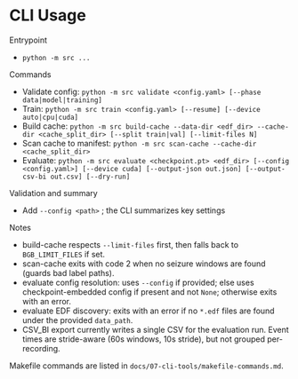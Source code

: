 # CLI Usage

Entrypoint

- `python -m src ...`

Commands

- Validate config: `python -m src validate <config.yaml> [--phase data|model|training]`
- Train: `python -m src train <config.yaml> [--resume] [--device auto|cpu|cuda]`
- Build cache: `python -m src build-cache --data-dir <edf_dir> --cache-dir <cache_split_dir> [--split train|val] [--limit-files N]`
- Scan cache to manifest: `python -m src scan-cache --cache-dir <cache_split_dir>`
- Evaluate: `python -m src evaluate <checkpoint.pt> <edf_dir> [--config <config.yaml>] [--device cuda] [--output-json out.json] [--output-csv-bi out.csv] [--dry-run]`

Validation and summary

- Add `--config <path>` ; the CLI summarizes key settings

Notes

- build-cache respects `--limit-files` first, then falls back to `BGB_LIMIT_FILES` if set.
- scan-cache exits with code 2 when no seizure windows are found (guards bad label paths).
- evaluate config resolution: uses `--config` if provided; else uses checkpoint-embedded config if present and not `None`; otherwise exits with an error.
- evaluate EDF discovery: exits with an error if no `*.edf` files are found under the provided `data_path`.
- CSV_BI export currently writes a single CSV for the evaluation run. Event times are stride-aware (60s windows, 10s stride), but not grouped per-recording.

Makefile commands are listed in `docs/07-cli-tools/makefile-commands.md`.
